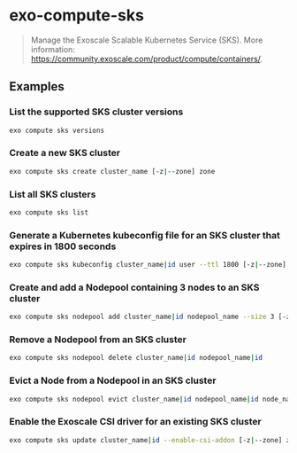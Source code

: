 # exo-compute-sks

> Manage the Exoscale Scalable Kubernetes Service (SKS). More information: <https://community.exoscale.com/product/compute/containers/>.

## Examples

### List the supported SKS cluster versions

```bash
exo compute sks versions
```

### Create a new SKS cluster

```bash
exo compute sks create cluster_name [-z|--zone] zone
```

### List all SKS clusters

```bash
exo compute sks list
```

### Generate a Kubernetes kubeconfig file for an SKS cluster that expires in 1800 seconds

```bash
exo compute sks kubeconfig cluster_name|id user --ttl 1800 [-z|--zone] zone
```

### Create and add a Nodepool containing 3 nodes to an SKS cluster

```bash
exo compute sks nodepool add cluster_name|id nodepool_name --size 3 [-z|--zone] zone
```

### Remove a Nodepool from an SKS cluster

```bash
exo compute sks nodepool delete cluster_name|id nodepool_name|id
```

### Evict a Node from a Nodepool in an SKS cluster

```bash
exo compute sks nodepool evict cluster_name|id nodepool_name|id node_name|id
```

### Enable the Exoscale CSI driver for an existing SKS cluster

```bash
exo compute sks update cluster_name|id --enable-csi-addon [-z|--zone] zone
```
